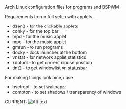 Arch Linux configuration files for programs and BSPWM

Requirements to run full setup with applets...
+  dzen2 - for the clickable applets
+  conky - for the top bar
+  mpd - for the music applet
+  mpc - for the music applet
+  gmrun - to run programs
+  docky - dock launcher at the bottom
+  vnstat - for network applet statistics
+  xdotool - to get current mouse position
+  tint2 - to get windowlist on statusbar

For making things look nice, i use
+  hsetroot - to set wallpaper
+  compton - to set shadows / transparency of windows

CURRENT:
![Alt text](https://raw.github.com/windelicato/dotfiles/master/screenshot.png "SCREENSHOT")
